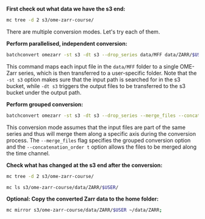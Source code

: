 **First check out what data we have the s3 end:**
```bash
mc tree -d 2 s3/ome-zarr-course/
```

There are multiple conversion modes. Let's try each of them.

**Perform parallelised, independent conversion:**
```bash
batchconvert omezarr -st s3 -dt s3 --drop_series data/MFF data/ZARR/$USER;
```
This command maps each input file in the `data/MFF` folder to a single OME-Zarr series, which is then transferred to a user-specific folder.
Note that the `-st s3` option makes sure that the input path is searched for in the s3 bucket, while `-dt s3` triggers the output files to be transferred to the s3 bucket under the output path.

**Perform grouped conversion:**

```bash
batchconvert omezarr -st s3 -dt s3 --drop_series --merge_files --concatenation_order t data/JPEG data/ZARR/$USER;
```
This conversion mode assumes that the input files are part of the same series and thus will merge them along a specific axis during the conversion process.
The `--merge_files` flag specifies the grouped conversion option and the `--concatenation_order t` option allows the files to be merged along the time channel. 

**Check what has changed at the s3 end after the conversion:**
```bash
mc tree -d 2 s3/ome-zarr-course/
```
```bash
mc ls s3/ome-zarr-course/data/ZARR/$USER/
```

**Optional: Copy the converted Zarr data to the home folder:**
```bash
mc mirror s3/ome-zarr-course/data/ZARR/$USER ~/data/ZARR;
```
